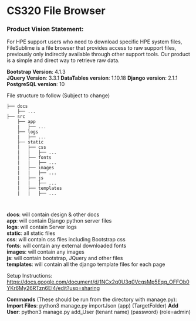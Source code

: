 # CS320 File Browser

### Product Vision Statement:
For HPE support users who need to download specific HPE system files, FileSublime is a file browser that provides access to raw support files, previously only indirectly available through other support tools. Our product is a simple and direct way to retrieve raw data.

**Bootstrap Version**: 4.1.3  
**JQuery Version**: 3.3.1
**DataTables version**: 1.10.18
**Django version**: 2.1.1
**PostgreSQL version**: 10


File structure to follow (Subject to change)

```
├── docs
    ├── ...
├── src
    ├── app
    |   ├── ...
    ├── logs
    |   ├── ...
    ├── static
    |   ├── css
    |   |   ├── ... 
    |   ├── fonts
    |   |   ├── ...
    |   ├── images
    |   |   ├── ...
    |   ├── js
    |   |   ├── ...
    |   ├── templates
    |   |   ├── ...
    
    
```
**docs**: will contain design & other docs  
**app**: will contain Django python server files  
**logs**: will contain Server logs  
**static**: all static files  
**css**: will contain css files including Bootstrap css  
**fonts**: will contain any external downloaded fonts  
**images**: will contain any images  
**js**: will contain bootstrap, JQuery and other files   
**templates**: will contain all the django template files for each page  

  Setup Instructions:
  https://docs.google.com/document/d/1NCx2q0U3q0VcgsMp5Eqq_OFFOb0YKr6My26RTzn6EI4/edit?usp=sharing

**Commands** (These should be run from the directory with manage.py):
**Import Files**: python3 manage.py importJson (app) (TargetFolder)
**Add User**: python3 manage.py add_User (tenant name) (password) (role=admin)
